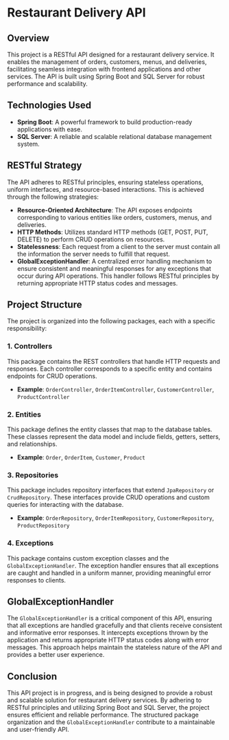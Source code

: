 # Restaurant Delivery API

## Overview

This project is a RESTful API designed for a restaurant delivery service. It enables the management of orders, customers, menus, and deliveries, facilitating seamless integration with frontend applications and other services. The API is built using Spring Boot and SQL Server for robust performance and scalability.

## Technologies Used

- **Spring Boot**: A powerful framework to build production-ready applications with ease.
- **SQL Server**: A reliable and scalable relational database management system.

## RESTful Strategy

The API adheres to RESTful principles, ensuring stateless operations, uniform interfaces, and resource-based interactions. This is achieved through the following strategies:

- **Resource-Oriented Architecture**: The API exposes endpoints corresponding to various entities like orders, customers, menus, and deliveries.
- **HTTP Methods**: Utilizes standard HTTP methods (GET, POST, PUT, DELETE) to perform CRUD operations on resources.
- **Statelessness**: Each request from a client to the server must contain all the information the server needs to fulfill that request.
- **GlobalExceptionHandler**: A centralized error handling mechanism to ensure consistent and meaningful responses for any exceptions that occur during API operations. This handler follows RESTful principles by returning appropriate HTTP status codes and messages.

## Project Structure

The project is organized into the following packages, each with a specific responsibility:

### 1. Controllers
This package contains the REST controllers that handle HTTP requests and responses. Each controller corresponds to a specific entity and contains endpoints for CRUD operations.

- **Example**: `OrderController`, `OrderItemController`, `CustomerController`, `ProductController`

### 2. Entities
This package defines the entity classes that map to the database tables. These classes represent the data model and include fields, getters, setters, and relationships.

- **Example**: `Order`, `OrderItem`, `Customer`, `Product`

### 3. Repositories
This package includes repository interfaces that extend `JpaRepository` or `CrudRepository`. These interfaces provide CRUD operations and custom queries for interacting with the database.

- **Example**: `OrderRepository`, `OrderItemRepository`, `CustomerRepository`, `ProductRepository`

### 4. Exceptions
This package contains custom exception classes and the `GlobalExceptionHandler`. The exception handler ensures that all exceptions are caught and handled in a uniform manner, providing meaningful error responses to clients.

## GlobalExceptionHandler

The `GlobalExceptionHandler` is a critical component of this API, ensuring that all exceptions are handled gracefully and that clients receive consistent and informative error responses. It intercepts exceptions thrown by the application and returns appropriate HTTP status codes along with error messages. This approach helps maintain the stateless nature of the API and provides a better user experience.


## Conclusion

This API project is in progress, and is being designed to provide a robust and scalable solution for restaurant delivery services. By adhering to RESTful principles and utilizing Spring Boot and SQL Server, the project ensures efficient and reliable performance. The structured package organization and the `GlobalExceptionHandler` contribute to a maintainable and user-friendly API.
